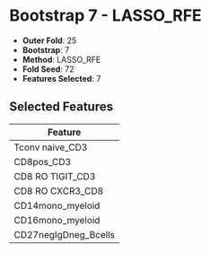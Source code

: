 # Bootstrap 7 - LASSO_RFE

- **Outer Fold**: 25
- **Bootstrap**: 7
- **Method**: LASSO_RFE
- **Fold Seed**: 72
- **Features Selected**: 7

## Selected Features

| Feature |
|---------|
| Tconv naive_CD3 |
| CD8pos_CD3 |
| CD8 RO TIGIT_CD3 |
| CD8 RO CXCR3_CD8 |
| CD14mono_myeloid |
| CD16mono_myeloid |
| CD27negIgDneg_Bcells |

